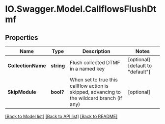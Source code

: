 # IO.Swagger.Model.CallflowsFlushDtmf
## Properties

Name | Type | Description | Notes
------------ | ------------- | ------------- | -------------
**CollectionName** | **string** | Flush collected DTMF in a named key | [optional] [default to "default"]
**SkipModule** | **bool?** | When set to true this callflow action is skipped, advancing to the wildcard branch (if any) | [optional] 

[[Back to Model list]](../README.md#documentation-for-models) [[Back to API list]](../README.md#documentation-for-api-endpoints) [[Back to README]](../README.md)

